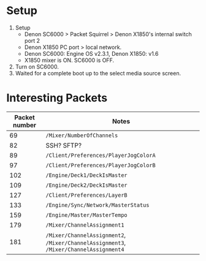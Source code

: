 
# Setup



1. Setup
   - Denon SC6000 > Packet Squirrel > Denon X1850's internal switch port 2
   - Denon X1850 PC port > local network.
   - Denon SC6000: Engine OS v2.3.1, Denon X1850:  v1.6
   - X1850 mixer is ON. SC6000 is OFF.
2. Turn on SC6000.
3. Waited for a complete boot up to the select media source screen.


# Interesting Packets

| Packet number | Notes
| ------------- | -----------
| 69            | `/Mixer/NumberOfChannels`
| 82            | SSH? SFTP?
| 89            | `/Client/Preferences/PlayerJogColorA`
| 97            | `/Client/Preferences/PlayerJogColorB`
| 102           | `/Engine/Deck1/DeckIsMaster`
| 109           | `/Engine/Deck2/DeckIsMaster`
| 127           | `/Client/Preferences/LayerB`
| 133           | `/Engine/Sync/Network/MasterStatus`
| 159           | `/Engine/Master/MasterTempo`
| 179           | `/Mixer/ChannelAssignment1`
| 181           | `/Mixer/ChannelAssignment2`, `/Mixer/ChannelAssignment3`, `/Mixer/ChannelAssignment4`